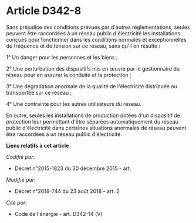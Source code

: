 # Article D342-8

Sans préjudice des conditions prévues par d'autres réglementations, seules peuvent être raccordées à un réseau public
d'électricité les installations conçues pour fonctionner dans les conditions normales et exceptionnelles de fréquence et de
tension sur ce réseau, sans qu'il en résulte :

1° Un danger pour les personnes et les biens ;

2° Une perturbation des dispositifs mis en œuvre par le gestionnaire du réseau pour en assurer la conduite et la protection ;

3° Une dégradation anormale de la qualité de l'électricité distribuée ou transportée sur ce réseau ;

4° Une contrainte pour les autres utilisateurs du réseau.

En outre, seules les installations de production dotées d'un dispositif de protection leur permettant d'être séparées
automatiquement du réseau public d'électricité dans certaines situations anormales de réseau peuvent être raccordées à un
réseau public d'électricité.

**Liens relatifs à cet article**

_Codifié par_:

  - Décret n°2015-1823 du 30 décembre 2015 - art.

_Modifié par_:

  - Décret n°2018-744 du 23 août 2018 - art. 2

_Cité par_:

  - Code de l'énergie - art. D342-14 (V)

